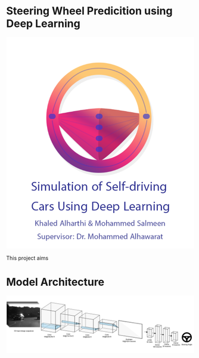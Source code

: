 # Steering Wheel Predicition using Deep Learning
![](logo_.png)

This project aims 

# Model Architecture
![](architecture.png)